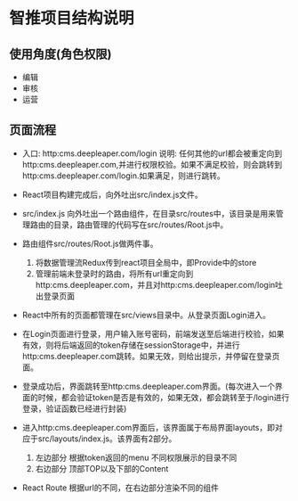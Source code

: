 # 智推项目结构说明

## 使用角度(角色权限)

- 编辑
- 审核
- 运营

## 页面流程

- 入口: http:cms.deepleaper.com/login 说明: 任何其他的url都会被重定向到http:cms.deepleaper.com,并进行权限校验。如果不满足校验，则会跳转到http:cms.deepleaper.com/login.如果满足，则进行跳转。

- React项目构建完成后，向外吐出src/index.js文件。

- src/index.js 向外吐出一个路由组件，在目录src/routes中，该目录是用来管理路由的目录，路由管理的代码写在src/routes/Root.js中。
- 路由组件src/routes/Root.js做两件事。

  1. 将数据管理流Redux传到react项目全局中，即Provide中的store
  2. 管理前端未登录时的路由，将所有url重定向到http:cms.deepleaper.com，并且对http:cms.deepleaper.com/login吐出登录页面

- React中所有的页面都管理在src/views目录中。从登录页面Login进入。
- 在Login页面进行登录，用户输入账号密码，前端发送至后端进行校验，如果有效，则将后端返回的token存储在sessionStorage中，并进行http:cms.deepleaper.com跳转。如果无效，则给出提示，并停留在登录页面。
- 登录成功后，界面跳转至http:cms.deepleaper.com界面。(每次进入一个界面的时候，都会验证token是否是有效的，如果无效，都会跳转至于/login进行登录，验证函数已经进行封装)
- 进入http:cms.deepleaper.com界面后，该界面属于布局界面layouts，即对应于src/layouts/index.js。该界面有2部分。

  1. 左边部分 根据token返回的menu 不同权限展示的目录不同
  2. 右边部分 顶部TOP以及下部的Content

- React Route 根据url的不同，在右边部分渲染不同的组件
